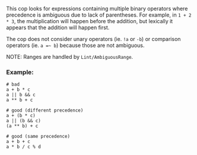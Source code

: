 This cop looks for expressions containing multiple binary operators
where precedence is ambiguous due to lack of parentheses. For example,
in `1 + 2 * 3`, the multiplication will happen before the addition, but
lexically it appears that the addition will happen first.

The cop does not consider unary operators (ie. `!a` or `-b`) or comparison
operators (ie. `a =~ b`) because those are not ambiguous.

NOTE: Ranges are handled by `Lint/AmbiguousRange`.

### Example:
    # bad
    a + b * c
    a || b && c
    a ** b + c

    # good (different precedence)
    a + (b * c)
    a || (b && c)
    (a ** b) + c

    # good (same precedence)
    a + b + c
    a * b / c % d